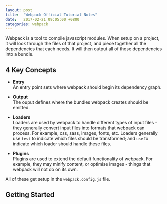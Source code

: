 ```yaml
---
layout: post
title:  "Webpack Official Tutorial Notes"
date:   2017-02-21 09:05:00 +0800
categories: webpack
---
```


Webpack is a tool to compile javascript modules. When setup on a project, it will look through the files of that project, and piece together all the dependencies that each needs. It will then output all of those dependencies into a bundle.

4 Key Concepts
---

- **Entry**  
An entry point sets where webpack should begin its dependency graph. 

- **Output**  
The ouput defines where the bundles webpack creates should be emitted.

- **Loaders**  
Loaders are used by webpack to handle different types of input files - they generally convert input files into formats that webpack can process. For example, css, sass, images, fonts, etc. Loaders generally use `test` to indicate which files should be transformed; and `use` to indicate which loader should handle these files.

- **Plugins**  
Plugins are used to extend the default functionality of webpack. For example, they may minify content, or optimise images - things that webpack will not do on its own.

All of these get setup in the `webpack.config.js` file.


Getting Started
---

